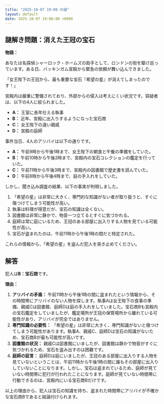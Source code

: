 ```yaml
---
title: "2025-10-07 19:08 の謎"
layout: default
date: 2025-10-07 19:08:00 +0900
---
```

## 謎解き問題：消えた王冠の宝石

**物語：**

あなたは名探偵シャーロック・ホームズの助手として、ロンドンの街を駆け巡っています。ある日、バッキンガム宮殿から緊急の依頼が舞い込んできました。

「女王陛下の王冠から、最も重要な宝石『希望の星』が消えてしまったのです！」

宮殿内は厳重に警備されており、外部からの侵入は考えにくい状況です。容疑者は、以下の4人に絞られました。

*   **A：** 王室に長年仕える執事
*   **B：** 近年、宮殿に出入りするようになった宝石商
*   **C：** 女王陛下の遠い親戚
*   **D：** 宮殿の庭師

事件当日、4人のアリバイは以下の通りです。

*   **A：** 午前9時から午後1時まで、女王陛下の朝食と午餐の準備をしていた。
*   **B：** 午前10時から午後2時まで、宮殿内の宝石コレクションの鑑定を行っていた。
*   **C：** 午前11時から午後3時まで、宮殿内の図書館で歴史書を読んでいた。
*   **D：** 午前8時から午後4時まで、庭の手入れをしていた。

しかし、聞き込み調査の結果、以下の事実が判明しました。

1.  「希望の星」は非常に大きく、専門的な知識がない者が取り扱うと、すぐに傷つけてしまう可能性が高い。
2.  執事は料理が得意だが、宝石の知識は全くない。
3.  図書館は非常に静かで、物音一つ立てるとすぐに気づかれる。
4.  庭師は常に庭にいるため、王冠のある部屋に出入りする人物を見ている可能性が高い。
5.  宝石が盗まれたのは、午前11時から午後1時の間だと特定された。

これらの情報から、「希望の星」を盗んだ犯人を突き止めてください。

## 解答

犯人は**B：宝石商**です。

**理由：**

1.  **アリバイの矛盾：** 午前11時から午後1時の間に盗まれたという情報から、その時間帯にアリバイのない人物を探します。執事Aは女王陛下の食事の準備、親戚Cは図書館、庭師Dは庭の手入れをしていました。宝石商Bも宮殿内の宝石鑑定をしていましたが、鑑定場所が王冠の保管場所から離れている可能性があり、アリバイが完全ではありません。
2.  **専門知識の必要性：** 「希望の星」は非常に大きく、専門知識がないと傷つけてしまう可能性があります。執事A、親戚C、庭師Dは宝石の知識がないため、宝石商Bが最も可能性が高いです。
3.  **図書館の状況：** 親戚Cは図書館にいましたが、図書館は静かで物音がすぐに気づかれるため、宝石を盗み出すのは困難です。
4.  **庭師の証言：** 庭師Dは庭にいましたが、王冠のある部屋に出入りする人物を見ていないということは、午前11時から午後1時の間に誰もその部屋に出入りしていないことになります。しかし、宝石は盗まれているため、庭師が見ていない時間帯に犯行が行われたことになります。庭師が見ていない時間帯に行動できるのは、宮殿内にいる宝石商Bだけです。

以上の理由から、犯人は宝石の知識を持ち、盗まれた時間帯にアリバイが不確かな宝石商Bであると結論付けられます。
